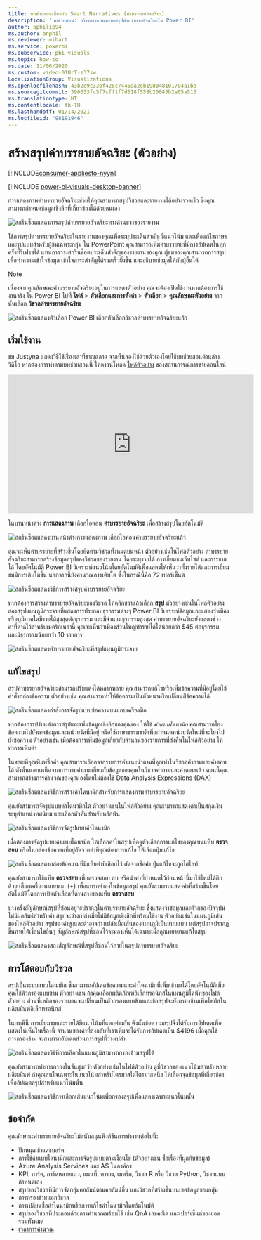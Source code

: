 ```yaml
---
title: บทช่วยสอนเกี่ยวกับ Smart Narratives (คำบรรยายอัจฉริยะ)
description: 'บทช่วยสอน: สร้างการแสดงภาพสรุปคำบรรยายอัจฉริยะใน Power BI'
author: aphilip94
ms.author: anphil
ms.reviewer: mihart
ms.service: powerbi
ms.subservice: pbi-visuals
ms.topic: how-to
ms.date: 11/06/2020
ms.custom: video-01UrT-z37sw
LocalizationGroup: Visualizations
ms.openlocfilehash: 43b2e9c33bf420c7446aa2eb198048101704a1ba
ms.sourcegitcommit: 396633fc5f7cff1f7d518f558b20043b2e05a513
ms.translationtype: HT
ms.contentlocale: th-TH
ms.lasthandoff: 01/14/2021
ms.locfileid: "98191946"
---
```

# <a name="create-smart-narrative-summaries-preview"></a>สร้างสรุปคำบรรยายอัจฉริยะ (ตัวอย่าง)

[!INCLUDE[consumer-appliesto-nyyn](../includes/consumer-appliesto-nyyn.md)]    

[!INCLUDE [power-bi-visuals-desktop-banner](../includes/power-bi-visuals-desktop-banner.md)]

การแสดงภาพคำบรรยายอัจฉริยะช่วยให้คุณสามารถสรุปวิชวลและรายงานได้อย่างรวดเร็ว ซึ่งคุณสามารถกำหนดข้อมูลเชิงลึกที่เกี่ยวข้องได้ด้วยตนเอง

![สกรีนช็อตแสดงการสรุปคำบรรยายอัจฉริยะทางด้านขวาของรายงาน](media/power-bi-visualization-smart-narratives/1.png)

ใช้การสรุปคำบรรยายอัจฉริยะในรายงานของคุณเพื่อระบุประเด็นสำคัญ ชี้แนวโน้ม และเพื่อแก้ไขภาษาและรูปแบบสำหรับผู้ชมเฉพาะกลุ่ม ใน PowerPoint คุณสามารถเพิ่มคำบรรยายที่มีการอัปเดตในทุกครั้งที่รีเฟรชได้ แทนการวางสกรีนช็อตประเด็นสำคัญของรายงานของคุณ ผู้ชมของคุณสามารถการสรุปเพื่อทำความเข้าใจข้อมูล เข้าใจสาระสำคัญได้รวดเร็วยิ่งขึ้น และอธิบายข้อมูลให้กับผู้อื่นได้

>[!NOTE]
> เนื่องจากคุณลักษณะคำบรรยายอัจฉริยะอยู่ในการแสดงตัวอย่าง คุณจะต้องเปิดใช้งานหากต้องการใช้งานจริง ใน Power BI ไปที่ **ไฟล์** > **ตัวเลือกและการตั้งค่า** > **ตัวเลือก** > **คุณลักษณะตัวอย่าง** จากนั้นเลือก **วิชวลคำบรรยายอัจฉริยะ**
>
>![สกรีนช็อตแสดงตัวเลือก Power BI เลือกตัวเลือกวิชวลคำบรรยายอัจฉริยะแล้ว](media/power-bi-visualization-smart-narratives/2.png)



## <a name="get-started"></a>เริ่มใช้งาน 
ชม Justyna แสดงวิธีใช้เรื่องเล่าที่ชาญฉลาด จากนั้นลองใช้ด้วยตัวเองโดยใช้บทช่วยสอนด้านล่างวิดีโอ  หากต้องการทำตามบทช่วยสอนนี้ ให้ดาวน์โหลด [ไฟล์ตัวอย่าง](https://github.com/microsoft/powerbi-desktop-samples/blob/main/Monthly%20Desktop%20Blog%20Samples/2020/2020SU09%20Blog%20Demo%20-%20September.pbix) ของสถานการณ์การขายออนไลน์

<iframe width="560" height="315" src="https://www.youtube.com/embed/01UrT-z37sw" frameborder="0" allow="accelerometer; autoplay; clipboard-write; encrypted-media; gyroscope; picture-in-picture" allowfullscreen></iframe>

ในบานหน้าต่าง **การแสดงภาพ** เลือกไอคอน **คำบรรยายอัจฉริยะ** เพื่อสร้างสรุปโดยอัตโนมัติ

![สกรีนช็อตแสดงบานหน้าต่างการแสดงภาพ เลือกไอคอนคำบรรยายอัจฉริยะแล้ว](media/power-bi-visualization-smart-narratives/3.png)

คุณจะเห็นคำบรรยายที่สร้างขึ้นโดยยึดตามวิชวลทั้งหมดบนหน้า ตัวอย่างเช่นในไฟล์ตัวอย่าง คำบรรยายอัจฉริยะสามารถสร้างข้อมูลสรุปของวิชวลของรายงาน โดยระบุรายได้ การเยี่ยมชมเว็บไซต์ และการขายได้ โดยอัตโนมัติ Power BI วิเคราะห์แนวโน้มโดยอัตโนมัติเพื่อแสดงให้เห็นว่าทั้งรายได้และการเยี่ยมชมมีการเติบโตขึ้น นอกจากนี้ยังคำนวณการเติบโต ซึ่งในกรณีนี้คือ 72 เปอร์เซ็นต์
 
![สกรีนช็อตแสดงวิธีการสร้างสรุปคำบรรยายอัจฉริยะ](media/power-bi-visualization-smart-narratives/4.gif)
 
หากต้องการสร้างคำบรรยายอัจฉริยะของวิชวล ให้คลิกขวาแล้วเลือก **สรุป** ตัวอย่างเช่นในไฟล์ตัวอย่าง ลองสรุปแผนภูมิกระจายที่แสดงการประกอบธุรกรรมต่างๆ Power BI วิเคราะห์ข้อมูลและแสดงว่าเมืองหรือภูมิภาคใดมีรายได้สูงสุดต่อธุรกรรม และมีจำนวนธุรกรรมสูงสุด คำบรรยายอัจฉริยะยังแสดงช่วงค่าที่คาดไว้สำหรับเมตริกเหล่านี้ คุณจะเห็นว่าเมืองส่วนใหญ่ทำรายได้ได้น้อยกว่า $45 ต่อธุรกรรม และมีธุรกรรมน้อยกว่า 10 รายการ
 
  
![สกรีนช็อตแสดงคำบรรยายอัจฉริยะที่สรุปแผนภูมิกระจาย](media/power-bi-visualization-smart-narratives/5.gif)
 
## <a name="edit-the-summary"></a>แก้ไขสรุป
 
สรุปคำบรรยายอัจฉริยะสามารถปรับแต่งได้หลากหลาย คุณสามารถแก้ไขหรือเพิ่มข้อความที่มีอยู่โดยใช้คำสั่งกล่องข้อความ ตัวอย่างเช่น คุณสามารถทำให้ข้อความเป็นตัวหนาหรือเปลี่ยนสีข้อความได้
 
![สกรีนช็อตแสดงคำสั่งการจัดรูปแบบข้อความบนแถบเครื่องมือ](media/power-bi-visualization-smart-narratives/6.png)
  
หากต้องการปรับแต่งการสรุปและเพิ่มข้อมูลเชิงลึกของคุณเอง ให้ใช้ *ค่าแบบไดนามิก* คุณสามารถโยงข้อความไปยังเขตข้อมูลและหน่วยวัดที่มีอยู่ หรือใช้ภาษาธรรมชาติเพื่อกำหนดหน่วยวัดใหม่ที่จะโยงไปยังข้อความ ตัวอย่างเช่น เมื่อต้องการเพิ่มข้อมูลเกี่ยวกับจำนวนของรายการที่ส่งคืนในไฟล์ตัวอย่าง ให้ทำการเพิ่มค่า 

ในขณะที่คุณพิมพ์ชื่อค่า คุณสามารถเลือกจากรายการคำแนะนำตามที่คุณทำในวิชวลคำถามและคำตอบได้ ดังนั้นนอกเหนือจากการถามคำถามเกี่ยวกับข้อมูลของคุณในวิชวลคำถามและคำตอบแล้ว ตอนนี้คุณสามารถสร้างการคำนวณของคุณเองโดยไม่ต้องใช้ Data Analysis Expressions (DAX) 
  
![สกรีนช็อตแสดงวิธีการสร้างค่าไดนามิกสำหรับการแสดงภาพคำบรรยายอัจฉริยะ](media/power-bi-visualization-smart-narratives/7.gif)
  
คุณยังสามารถจัดรูปแบบค่าไดนามิกได้ ตัวอย่างเช่นในไฟล์ตัวอย่าง คุณสามารถแสดงค่าเป็นสกุลเงิน ระบุตำแหน่งทศนิยม และเลือกตัวคั่นสำหรับหลักพัน 
   
![สกรีนช็อตแสดงวิธีการจัดรูปแบบค่าไดนามิก](media/power-bi-visualization-smart-narratives/8.gif)
   
เมื่อต้องการจัดรูปแบบค่าแบบไดนามิก ให้เลือกค่าในสรุปเพื่อดูตัวเลือกการแก้ไขของคุณบนแท็บ **ตรวจสอบ** หรือในกล่องข้อความที่อยู่ถัดจากค่าที่คุณต้องการแก้ไข ให้เลือกปุ่มแก้ไข 
   
![สกรีนช็อตแสดงกล่องข้อความที่มีแท็บค่าที่เลือกไว้ ถัดจากชื่อค่า ปุ่มแก้ไขจะถูกไฮไลท์](media/power-bi-visualization-smart-narratives/9.png)
   
คุณยังสามารถใช้แท็บ **ตรวจสอบ** เพื่อตรวจสอบ ลบ หรือนำค่าที่กำหนดไว้ก่อนหน้านี้มาใช้ใหม่ได้อีกด้วย เลือกเครื่องหมายบวก (+) เพื่อแทรกค่าลงในข้อมูลสรุป คุณยังสามารถแสดงค่าที่สร้างขึ้นโดยอัตโนมัติโดยการเปิดตัวเลือกที่ด้านล่างของแท็บ **ตรวจสอบ**

บางครั้งสัญลักษณ์สรุปที่ซ่อนอยู่จะปรากฏในคำบรรยายอัจฉริยะ ซึ่งแสดงว่าข้อมูลและตัวกรองปัจจุบันไม่มีผลลัพธ์สำหรับค่า สรุปจะว่างเปล่าเมื่อไม่มีข้อมูลเชิงลึกที่พร้อมใช้งาน ตัวอย่างเช่นในแผนภูมิเส้นของไฟล์ตัวอย่าง สรุปของค่าสูงและต่ำอาจว่างเปล่าเมื่อเส้นของแผนภูมิเป็นแบบแบน แต่สรุปอาจปรากฏขึ้นภายใต้เงื่อนไขอื่นๆ สัญลักษณ์สรุปที่ซ่อนไว้จะมองเห็นได้เฉพาะเมื่อคุณพยายามแก้ไขสรุป


![สกรีนช็อตแสดงสองสัญลักษณ์ที่สรุปที่ซ่อนไว้ภายในสรุปคำบรรยายอัจฉริยะ](media/power-bi-visualization-smart-narratives/10.png)
   
## <a name="visual-interactions"></a>การโต้ตอบกับวิชวล
สรุปเป็นระบบแบบไดนามิก ซึ่งสามารถอัปเดตข้อความและค่าไดนามิกที่เพิ่มเข้ามาได้โดยอัตโนมัติเมื่อคุณใช้ตัวกรองแบบข้าม ตัวอย่างเช่น ถ้าคุณเลือกผลิตภัณฑ์อิเล็กทรอนิกส์ในแผนภูมิโดนัทของไฟล์ตัวอย่าง ส่วนที่เหลือของรายงานจะเปลี่ยนเป็นตัวกรองแบบข้ามและข้อสรุปจะยังกรองข้ามเพื่อโฟกัสในผลิตภัณฑ์อิเล็กทรอนิกส์  

ในกรณีนี้ การเยี่ยมชมและรายได้มีแนวโน้มที่แตกต่างกัน ดังนั้นข้อความสรุปจึงได้รับการอัปเดตเพื่อแสดงให้เห็นในเรื่องนี้ จำนวนของค่าที่ส่งกลับที่เราเพิ่มจะได้รับการอัปเดตเป็น $4196 เมื่อคุณใช้การกรองข้าม จะสามารถอัปเดตส่วนการสรุปที่ว่างเปล่า
   
![สกรีนช็อตแสดงวิธีที่การเลือกในแผนภูมิสามารถกรองข้ามสรุปได้](media/power-bi-visualization-smart-narratives/11.gif)
   
คุณยังสามารถทำการกรองในขั้นสูงกว่า ตัวอย่างเช่นในไฟล์ตัวอย่าง ดูที่วิชวลของแนวโน้มสำหรับหลายผลิตภัณฑ์ ถ้าคุณสนใจเฉพาะในแนวโน้มสำหรับไตรมาสใดไตรมาสหนึ่ง ให้เลือกจุดข้อมูลที่เกี่ยวข้องเพื่ออัปเดตสรุปสำหรับแนวโน้มนั้น
   
![สกรีนช็อตแสดงวิธีการเลือกเส้นแนวโน้มเพื่อกรองสรุปเพื่อแสดงเฉพาะแนวโน้มนั้น](media/power-bi-visualization-smart-narratives/12.gif)
   
## <a name="limitations"></a>ข้อจำกัด

คุณลักษณะคำบรรยายอัจฉริยะไม่สนับสนุนฟังก์ชันการทำงานต่อไปนี้:
- ปักหมุดเข้าแดชบอร์ด 
- การใช้ค่าแบบไดนามิกและการจัดรูปแบบตามเงื่อนไข (ตัวอย่างเช่น ชื่อเรื่องที่ผูกกับข้อมูล)
- Azure Analysis Services และ AS ในองค์กร
- KPI, การ์ด, การ์ดหลายแถว, แผนที่, ตาราง, เมตริก, วิชวล R หรือ วิชวล Python, วิชวลแบบกำหนดเอง 
- สรุปของวิชวลที่มีการจัดกลุ่มคอลัมน์ตามคอลัมน์อื่น และวิชวลที่สร้างขึ้นบนเขตข้อมูลของกลุ่ม 
- การกรองข้ามนอกวิชวล
- การเปลี่ยนชื่อค่าไดนามิกหรือการแก้ไขค่าไดนามิกโดยอัตโนมัติ
- สรุปของวิชวลที่ประกอบด้วยการคำนวณพร้อมใช้ เช่น QnA เลขคณิต และเปอร์เซ็นต์ของยอดรวมทั้งหมด 
- [เวลาการคำนวณ](/analysis-services/tabular-models/calculation-groups)
   

